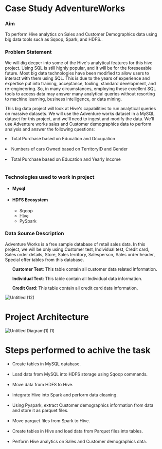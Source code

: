 # Case Study AdventureWorks
<h3><b>Aim</b></h3> 
 To perform Hive analytics on Sales and Customer Demographics data using big data tools such as Sqoop, Spark, and HDFS..</p>
 
<h3><b>Problem Statement</b></h3> 
We will dig deeper into some of the Hive's analytical features for this hive project. Using SQL is still highly popular, and it will be for the foreseeable future. Most big data technologies have been modified to allow users to interact with them using SQL. This is due to the years of experience and expertise put into training, acceptance, tooling, standard development, and re-engineering. So, in many circumstances, employing these excellent SQL tools to access data may answer many analytical queries without resorting to machine learning, business intelligence, or data mining.

This big data project will look at Hive's capabilities to run analytical queries on massive datasets. We will use the Adventure works dataset in a MySQL dataset for this project, and we'll need to ingest and modify the data. We'll use Adventure works sales and Customer demographics data to perform analysis and answer the following questions:
<li>Total Purchase based on Education and Occupation</li><br>
<li>Numbers of cars Owned based on TerritoryID and Gender</li><br>
<li>Total Purchase based on Education and Yearly Income</li><br>


<h3>Technologies used to work in project</h3>
<ul>
<h4><li>Mysql</li></h4>
<h4><li>HDFS Ecosystem</li></h4>
  
<ul>
 <li>Sqoop</li>
 <li>Hive</li>
 <li>PySpark</li>
</li>
</ul> 
</ul>


<h3>Data Source Description</h3>
<p> Adventure Works is a free sample database of retail sales data. In this project, we will be only using Customer test, Individual test, Credit card, Sales order details, Store, Sales territory, Salesperson, Sales order header, Special offer tables from this database. </p>

<p>&nbsp;&nbsp; &nbsp;&nbsp;  <b>Customer Test</b>: This table contain all customer data related information.</p>
<p>&nbsp;&nbsp; &nbsp;&nbsp;  <b>Individual Text</b>: This table contain all Individual data information.</p>
<p>&nbsp;&nbsp; &nbsp;&nbsp;  <b>Credit Card</b>: This table contain all credit card data information.</p>


![Untitled (12)](https://user-images.githubusercontent.com/100192276/158550587-0619c0ca-d35b-4db7-9e6c-e2d2789f6ab6.png)

# Project Architecture

![Untitled Diagram(1) (1)](https://user-images.githubusercontent.com/100192162/158647358-665077d2-c528-479c-83ec-4b345ae17109.jpg)

# Steps performed to achive the task
<ul>
<li>Create tables in MySQL database.</li><br>
<li>Load data from MySQL into HDFS storage using Sqoop commands.</li><br>
<li>Move data from HDFS to Hive.</li><br>
<li>Integrate Hive into Spark and perform data cleaning.</li><br>
<li>Using Pyspark, extract Customer demographics information from data and store it as parquet files.</li><br>
<li>Move parquet files from Spark to Hive.</li><br>
<li>Create tables in Hive and load data from Parquet files into tables.</li><br>
 <li> Perform Hive analytics on Sales and Customer demographics data.</li><br>
</ul>
